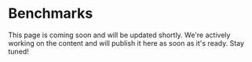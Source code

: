 # Benchmarks

This page is coming soon and will be updated shortly. We're actively working on the content and will publish it here as soon as it's ready. Stay tuned!
